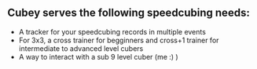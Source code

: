 ## Cubey serves the following speedcubing needs:
- A tracker for your speedcubing records in multiple events
- For 3x3, a cross trainer for begginners and cross+1 trainer for intermediate to advanced level cubers
- A way to interact with a sub 9 level cuber (me :) ) 
